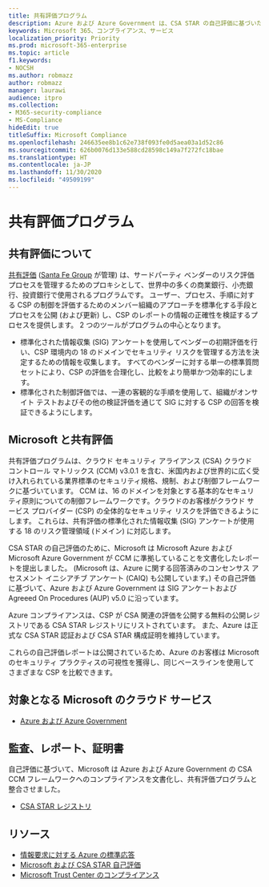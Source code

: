 ```yaml
---
title: 共有評価プログラム
description: Azure および Azure Government は、CSA STAR の自己評価に基づいた共有評価プログラムのリスク評価ツールをサポートしています。
keywords: Microsoft 365、コンプライアンス、サービス
localization_priority: Priority
ms.prod: microsoft-365-enterprise
ms.topic: article
f1.keywords:
- NOCSH
ms.author: robmazz
author: robmazz
manager: laurawi
audience: itpro
ms.collection:
- M365-security-compliance
- MS-Compliance
hideEdit: true
titleSuffix: Microsoft Compliance
ms.openlocfilehash: 246635ee8b1c62e738f093fe0d5aea03a1d52c86
ms.sourcegitcommit: 626b0076d133e588cd28598c149a7f272fc18bae
ms.translationtype: HT
ms.contentlocale: ja-JP
ms.lasthandoff: 11/30/2020
ms.locfileid: "49509199"
---
```

# <a name="shared-assessments-program"></a>共有評価プログラム

## <a name="about-shared-assessments"></a>共有評価について

[共有評価](https://sharedassessments.org/) ([Santa Fe Group](https://www.santa-fe-group.com/) が管理) は、サードパーティ ベンダーのリスク評価プロセスを管理するためのプロキシとして、世界中の多くの商業銀行、小売銀行、投資銀行で使用されるプログラムです。 ユーザー、プロセス、手順に対する CSP の制御を評価するためのメンバー組織のアプローチを標準化する手段とプロセスを公開 (および更新) し、CSP のレポートの情報の正確性を検証するプロセスを提供します。 2 つのツールがプログラムの中心となります。 

- 標準化された情報収集 (SIG) アンケートを使用してベンダーの初期評価を行い、CSP 環境内の 18 のドメインでセキュリティ リスクを管理する方法を決定するための情報を収集します。 すべてのベンダーに対する単一の標準質問セットにより、CSP の評価を合理化し、比較をより簡単かつ効率的にします。
- 標準化された制御評価では、一連の客観的な手順を使用して、組織がオンサイト テストおよびその他の検証評価を通じて SIG に対する CSP の回答を検証できるようにします。

## <a name="microsoft-and-shared-assessments"></a>Microsoft と共有評価

共有評価プログラムは、クラウド セキュリティ アライアンス (CSA) クラウド コントロール マトリックス (CCM) v3.0.1 を含む、米国内および世界的に広く受け入れられている業界標準のセキュリティ規格、規制、および制御フレームワークに基づいています。 CCM は、16 のドメインを対象とする基本的なセキュリティ原則についての制御フレームワークです。クラウドのお客様がクラウド サービス プロバイダー (CSP) の全体的なセキュリティ リスクを評価できるようにします。 これらは、共有評価の標準化された情報収集 (SIG) アンケートが使用する 18 のリスク管理領域 (ドメイン) に対応します。

CSA STAR の自己評価のために、Microsoft は Microsoft Azure および Microsoft Azure Government が CCM に準拠していることを文書化したレポートを提出しました。 (Microsoft は、Azure に関する回答済みのコンセンサス アセスメント イニシアチブ アンケート (CAIQ) も公開しています。) その自己評価に基づいて、Azure および Azure Government は SIG アンケートおよび Agreeed On Procedures (AUP) v5.0 に沿っています。

Azure コンプライアンスは、CSP が CSA 関連の評価を公開する無料の公開レジストリである CSA STAR レジストリにリストされています。 また、Azure は正式な CSA STAR 認証および CSA STAR 構成証明を維持しています。

これらの自己評価レポートは公開されているため、Azure のお客様は Microsoft のセキュリティ プラクティスの可視性を獲得し、同じベースラインを使用してさまざまな CSP を比較できます。

## <a name="microsoft-in-scope-cloud-services"></a>対象となる Microsoft のクラウド サービス

- [Azure および Azure Government](https://aka.ms/AzureCompliance)

## <a name="audits-reports-and-certificates"></a>監査、レポート、証明書

自己評価に基づいて、Microsoft は Azure および Azure Government の CSA CCM フレームワークへのコンプライアンスを文書化し、共有評価プログラムと整合させました。

- [CSA STAR レジストリ](https://aka.ms/Azure_STAR)

## <a name="resources"></a>リソース

- [情報要求に対する Azure の標準応答](https://azure.microsoft.com/resources/azure-standard-response-to-rfi-on-security-privacy-and-compliance/)
- [Microsoft および CSA STAR 自己評価](offering-csa-star-self-assessment.md)
- [Microsoft Trust Center のコンプライアンス](https://www.microsoft.com/trust-center/compliance/compliance-overview)
